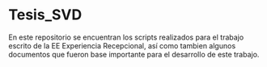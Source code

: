 # Tesis_SVD
En este repositorio se encuentran los scripts realizados para el trabajo escrito de la EE Experiencia Recepcional, así como tambien algunos documentos que fueron base importante para el desarrollo de este trabajo.
